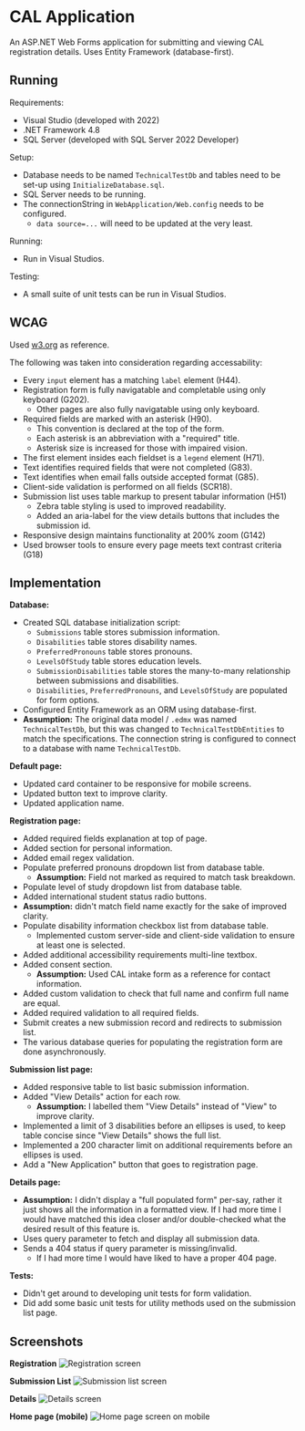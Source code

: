 # CAL Application
An ASP.NET Web Forms application for submitting and viewing CAL registration details. Uses Entity Framework (database-first).

## Running
Requirements:
* Visual Studio (developed with 2022)
* .NET Framework 4.8
* SQL Server (developed with SQL Server 2022 Developer)

Setup:
* Database needs to be named `TechnicalTestDb` and tables need to be set-up using `InitializeDatabase.sql`.
* SQL Server needs to be running.
* The connectionString in `WebApplication/Web.config` needs to be configured.
  * `data source=...` will need to be updated at the very least.

Running:
* Run in Visual Studios.

Testing:
* A small suite of unit tests can be run in Visual Studios.

## WCAG
Used [w3.org](https://www.w3.org/TR/WCAG20-TECHS/) as reference.  

The following was taken into consideration regarding accessability:
* Every `input` element has a matching `label` element (H44).
* Registration form is fully navigatable and completable using only keyboard (G202).
	* Other pages are also fully navigatable using only keyboard.
* Required fields are marked with an asterisk (H90).
	* This convention is declared at the top of the form.
	* Each asterisk is an abbreviation with a "required" title.
	* Asterisk size is increased for those with impaired vision.
* The first element insides each fieldset is a `legend` element (H71).
* Text identifies required fields that were not completed (G83).
* Text identifies when email falls outside accepted format (G85).
* Client-side validation is performed on all fields (SCR18).
* Submission list uses table markup to present tabular information (H51)
	* Zebra table styling is used to improved readability.
	* Added an aria-label for the view details buttons that includes the submission id.
* Responsive design maintains functionality at 200% zoom (G142)
* Used browser tools to ensure every page meets text contrast criteria (G18)

## Implementation
**Database:**
* Created SQL database initialization script:
	* `Submissions` table stores submission information.
	* `Disabilities` table stores disability names.
	* `PreferredPronouns` table stores pronouns.
	* `LevelsOfStudy` table stores education levels.
	* `SubmissionDisabilities` table stores the many-to-many relationship between submissions and disabilities.
	* `Disabilities`, `PreferredPronouns`, and `LevelsOfStudy` are populated for form options.
* Configured Entity Framework as an ORM using database-first.
* **Assumption:** The original data model / `.edmx` was named `TechnicalTestDb`, but this was changed to `TechnicalTestDbEntities` to match the specifications. The connection string is configured to connect to a database with name `TechnicalTestDb`. 

**Default page:**
* Updated card container to be responsive for mobile screens.
* Updated button text to improve clarity.
* Updated application name.

**Registration page:**
* Added required fields explanation at top of page.
* Added section for personal information.
* Added email regex validation.
* Populate preferred pronouns dropdown list from database table.
	* **Assumption:** Field not marked as required to match task breakdown.
* Populate level of study dropdown list from database table.
* Added international student status radio buttons.
* **Assumption:**  didn't match field name exactly for the sake of improved clarity.
* Populate disability information checkbox list from database table.
	* Implemented custom server-side and client-side validation to ensure at least one is selected.
* Added additional accessibility requirements multi-line textbox.
* Added consent section.
	* **Assumption:** Used CAL intake form as a reference for contact information.
* Added custom validation to check that full name and confirm full name are equal.
* Added required validation to all required fields.
* Submit creates a new submission record and redirects to submission list.
* The various database queries for populating the registration form are done asynchronously. 

**Submission list page:**
* Added responsive table to list basic submission information.
* Added "View Details" action for each row.
	* **Assumption:** I labelled them "View Details" instead of "View" to improve clarity.
* Implemented a limit of 3 disabilities before an ellipses is used, to keep table concise since "View Details" shows the full list.
* Implemented a 200 character limit on additional requirements before an ellipses is used.
* Add a "New Application" button that goes to registration page.

**Details page:**
* **Assumption:** I didn't display a "full populated form" per-say, rather it just shows all the information in a formatted view. If I had more time I would have matched this idea closer and/or double-checked what the desired result of this feature is.
* Uses query parameter to fetch and display all submission data.
* Sends a 404 status if query parameter is missing/invalid.
	* If I had more time I would have liked to have a proper 404 page.

**Tests:**
* Didn't get around to developing unit tests for form validation.
* Did add some basic unit tests for utility methods used on the submission list page.

## Screenshots
**Registration**
![Registration screen](.github/screenshots/register.png)

**Submission List**
![Submission list screen](.github/screenshots/list.png)

**Details**
![Details screen](.github/screenshots/details.png)

**Home page (mobile)**
![Home page screen on mobile](.github/screenshots/home_mobile.png)